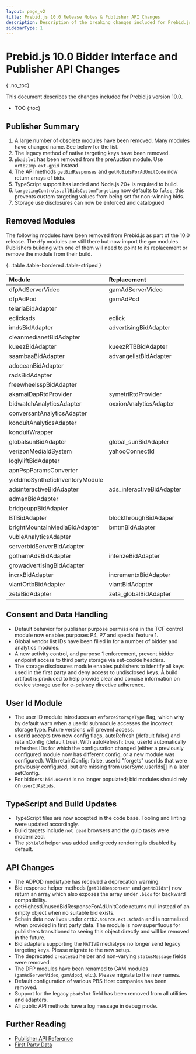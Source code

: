 ```yaml
---
layout: page_v2
title: Prebid.js 10.0 Release Notes & Publisher API Changes
description: Description of the breaking changes included for Prebid.js 10.0
sidebarType: 1
---
```


# Prebid.js 10.0 Bidder Interface and Publisher API Changes

{:.no_toc}

This document describes the changes included for Prebid.js version 10.0.

* TOC
{:toc}

## Publisher Summary

1. A large number of obsolete modules have been removed. Many modules have changed name. See below for the list.
2. The legacy method of native targeting keys have been removed.
3. `pbadslot` has been removed from the preAuction module. Use `ortb2Imp.ext.gpid` instead.
4. The API methods `getBidResponses` and `getNoBidsForAdUnitCode` now return arrays of bids.
5. TypeScript support has landed and Node.js 20+ is required to build.
6. `targetingControls.allBidsCustomTargeting` now defaults to `false`, this prevents custom targeting values from being set for non-winning bids.
7. Storage use disclosures can now be enforced and catalogued 

## Removed Modules

The following modules have been removed from Prebid.js as part of the 10.0 release. The `dfp` modules are still there but now import the `gam` modules. Publishers building with one of them will need to point to its replacement or remove the module from their build.

{: .table .table-bordered .table-striped }

| Module | Replacement |
|:-----------------------------|:-------------------------|
| dfpAdServerVideo | gamAdServerVideo |
| dfpAdPod | gamAdPod |
| telariaBidAdapter | |
| eclickads | eclick |
| imdsBidAdapter | advertisingBidAdapter |
| cleanmedianetBidAdapter | |
| kueezBidAdapter | kueezRTBBidAdapter |
| saambaaBidAdapter | advangelistBidAdapter |
| adoceanBidAdapter | |
| radsBidAdapter | |
| freewheelsspBidAdapter | |
| akamaiDapRtdProvider | symetriRtdProvider |
| bidwatchAnalyticsAdapter | oxxionAnalyticsAdapter |
| conversantAnalyticsAdapter | |
| konduitAnalyticsAdapter | |
| konduitWrapper | |
| globalsunBidAdapter | global_sunBidAdapter |
| verizonMediaIdSystem | yahooConnectId |
| loglyliftBidAdapter | |
| apnPspParamsConverter | |
| yieldmoSyntheticInventoryModule | |
| adsinteractiveBidAdapter | ads_interactiveBidAdapter |
| admanBidAdapter | |
| bridgeuppBidAdapter | |
| BTBidAdapter | blockthroughBidAdaper |
| brightMountainMediaBidAdapter | bmtmBidAdapter |
| vubleAnalyticsAdapter | |
| serverbidServerBidAdapter | |
| gothamAdsBidAdapter | intenzeBidAdapter |
| growadvertisingBidAdapter | |
| incrxBidAdapter | incrementxBidAdapter |
| viantOrtbBidAdapter | viantBidAdapter |
| zetaBidAdapter | zeta_globalBidAdapter |

## Consent and Data Handling

* Default behavior for publisher purpose permissions in the TCF control module now enables purposes P4, P7 and special feature 1.
* Global vendor list IDs have been filled in for a number of bidder and analytics modules.
* A new activity control, and purpose 1 enforcement, prevent bidder endpoint access to third party storage via set-cookie headers.
* The storage disclosures module enables publishers to identify all keys used in the first party and deny access to undisclosed keys. A build artifact is produced to help provide clear and concise information on device storage use for e-peivacy directive adherence.

## User Id Module
* The user ID module introduces an `enforceStorageType` flag, which why by default warn when a userId submodule accesses the incorrect storage type. Future versions will prevent access.
* userId accepts two new config flags, autoRefresh (default false) and retainConfig (default true). With autoRefresh: true, userId automatically refreshes IDs for which the configuration changed (either a previously configured module now has different config, or a new module was configured). With retainConfig: false, userId "forgets" userIds that were previously configured, but are missing from userSync.userIds[] in a later setConfig.
* For bidders: `bid.userId` is no longer populated; bid modules should rely on `userIdAsEids`.

## TypeScript and Build Updates

* TypeScript files are now accepted in the code base. Tooling and linting were updated accordingly.
* Build targets include `not dead` browsers and the gulp tasks were modernized.
* The `pbYield` helper was added and greedy rendering is disabled by default.

## API Changes

* The ADPOD mediatype has received a deprecation warning.
* Bid response helper methods (`getBidResponses*` and `getNoBids*`) now return an array which also exposes the array under `.bids` for backward compatibility.
* getHighestUnusedBidResponseForAdUnitCode returns null instead of an empty object when no suitable bid exists.
* Schain data now lives under `ortb2.source.ext.schain` and is normalized when provided in first party data. The module is now superfluous for publishers transitioned to seeing this object directly and will be removed in the future.
* Bid adapters supporting the `NATIVE` mediatype no longer send legacy targeting keys. Please migrate to the new setup.
* The deprecated `createBid` helper and non-varying `statusMessage` fields were removed.
* The DFP modules have been renamed to GAM modules (`gamAdServerVideo`, `gamAdpod`, etc.). Please migrate to the new names.
* Default configuration of various PBS Host companies has been removed.
* Support for the legacy `pbadslot` field has been removed from all utilities and adapters.
* All public API methods have a log message in debug mode.

## Further Reading

* [Publisher API Reference](/dev-docs/publisher-api-reference.html)
* [First Party Data](/features/firstPartyData.html)
